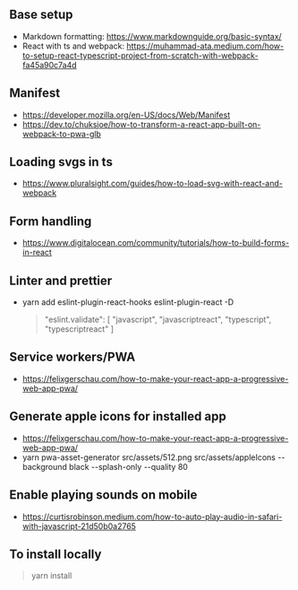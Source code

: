 ## Base setup

- Markdown formatting: https://www.markdownguide.org/basic-syntax/
- React with ts and webpack: https://muhammad-ata.medium.com/how-to-setup-react-typescript-project-from-scratch-with-webpack-fa45a90c7a4d


## Manifest

- https://developer.mozilla.org/en-US/docs/Web/Manifest
- https://dev.to/chuksjoe/how-to-transform-a-react-app-built-on-webpack-to-pwa-glb

## Loading svgs in ts

- https://www.pluralsight.com/guides/how-to-load-svg-with-react-and-webpack

## Form handling

- https://www.digitalocean.com/community/tutorials/how-to-build-forms-in-react
## Linter and prettier

- yarn add eslint-plugin-react-hooks eslint-plugin-react -D
    > "eslint.validate": [
    >  "javascript",
    >  "javascriptreact",
    >  "typescript",
    >  "typescriptreact"
    >]

## Service workers/PWA

- https://felixgerschau.com/how-to-make-your-react-app-a-progressive-web-app-pwa/

## Generate apple icons for installed app

- https://felixgerschau.com/how-to-make-your-react-app-a-progressive-web-app-pwa/
- yarn pwa-asset-generator src/assets/512.png src/assets/appleIcons --background black --splash-only --quality 80


## Enable playing sounds on mobile

- https://curtisrobinson.medium.com/how-to-auto-play-audio-in-safari-with-javascript-21d50b0a2765
## To install locally

> yarn install